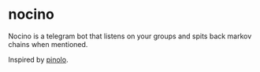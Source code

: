 # nocino

Nocino is a telegram bot that listens on your groups and spits back markov chains when mentioned.

Inspired by [pinolo](https://github.com/piger/pinolo).